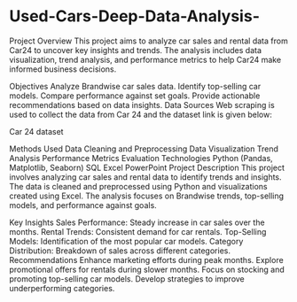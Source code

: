 # Used-Cars-Deep-Data-Analysis-
Project Overview
This project aims to analyze car sales and rental data from Car24 to uncover key insights and trends. The analysis includes data visualization, trend analysis, and performance metrics to help Car24 make informed business decisions.

Objectives
Analyze Brandwise car sales data.
Identify top-selling car models.
Compare performance against set goals.
Provide actionable recommendations based on data insights.
Data Sources
Web scraping is used to collect the data from Car 24 and the dataset link is given below:

Car 24 dataset

Methods Used
Data Cleaning and Preprocessing
Data Visualization
Trend Analysis
Performance Metrics Evaluation
Technologies
Python (Pandas, Matplotlib, Seaborn)
SQL
Excel
PowerPoint
Project Description
This project involves analyzing car sales and rental data to identify trends and insights. The data is cleaned and preprocessed using Python and visualizations created using Excel. The analysis focuses on Brandwise trends, top-selling models, and performance against goals.

Key Insights
Sales Performance: Steady increase in car sales over the months.
Rental Trends: Consistent demand for car rentals.
Top-Selling Models: Identification of the most popular car models.
Category Distribution: Breakdown of sales across different categories.
Recommendations
Enhance marketing efforts during peak months.
Explore promotional offers for rentals during slower months.
Focus on stocking and promoting top-selling car models.
Develop strategies to improve underperforming categories.
